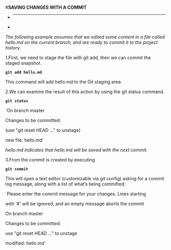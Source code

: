 #**SAVING CHANGES WITH A COMMIT**

+ ---
+

*The following example assumes that we edited some content in a file called hello.md on the current branch, and are ready to commit it to the project history.*

1.First, we need to stage the file with git add, then we can commit the staged snapshot.

**`git add hello.md`**

This command will add hello.md to the Git staging area. 

2.We can examine the result of this action by using the git status command.

**`git status`**

`On branch master

Changes to be committed:

(use "git reset HEAD <file>..." to unstage)

new file: hello.md`

 *hello.md indicates that hello.md will be saved with the next commit.*

 3.From the commit is created by executing

  **`git commit`**

 This will open a text editor (customizable via git config) asking for a commit log message, along with a list of what’s being committed:

  `Please enter the commit message for your changes. Lines starting

   with '#' will be ignored, and an empty message aborts the commit

   On branch master

   Changes to be committed:

   use "git reset HEAD ..." to unstage

   modified: hello.md`